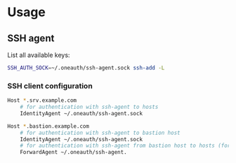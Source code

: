 # Usage

## SSH agent

List all available keys:

```bash
SSH_AUTH_SOCK=~/.oneauth/ssh-agent.sock ssh-add -L
```

### SSH client configuration

```bash
Host *.srv.example.com
    # for authentication with ssh-agent to hosts
    IdentityAgent ~/.oneauth/ssh-agent.sock

Host *.bastion.example.com
    # for authentication with ssh-agent to bastion host
    IdentityAgent ~/.oneauth/ssh-agent.sock
    # for authentication with ssh-agent from bastion host to hosts (forwarding agent)
    ForwardAgent ~/.oneauth/ssh-agent.
```
